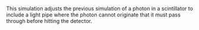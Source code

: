 This simulation adjusts the previous simulation of a photon in a scintillator to include a light pipe where the photon cannot originate that it must pass through before hitting the detector.
